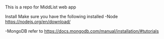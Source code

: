 This is a repo for MiddList web app

Install
Make sure you  have the following installed
  -Node
  https://nodejs.org/en/download/
  
  -MongoDB
  refer to https://docs.mongodb.com/manual/installation/#tutorials
